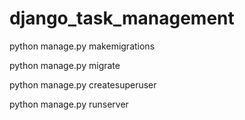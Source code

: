 # django_task_management

python manage.py makemigrations

python manage.py migrate

python manage.py createsuperuser

python manage.py runserver
